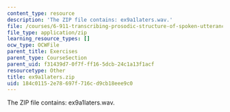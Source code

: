 ```yaml
---
content_type: resource
description: 'The ZIP file contains: ex9a1laters.wav.'
file: /courses/6-911-transcribing-prosodic-structure-of-spoken-utterances-with-tobi-january-iap-2006/184c01152e78697f716cd9cb18eee9c0_ex9a1laters.zip
file_type: application/zip
learning_resource_types: []
ocw_type: OCWFile
parent_title: Exercises
parent_type: CourseSection
parent_uid: f31439d7-0f7f-ff16-5dcb-24c1a13f1acf
resourcetype: Other
title: ex9a1laters.zip
uid: 184c0115-2e78-697f-716c-d9cb18eee9c0
---
```

The ZIP file contains: ex9a1laters.wav.

